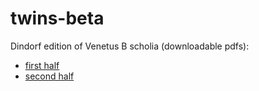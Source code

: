 # twins-beta


Dindorf edition of Venetus B scholia (downloadable pdfs):


-  [first half](http://www.homermultitext.org/pd-pdfs/Dindorfius1878.pdf)
-  [second half](http://www.homermultitext.org/pd-pdfs/Dindorfius1877.pdf)
